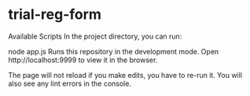 # trial-reg-form

Available Scripts
In the project directory, you can run:

node app.js
Runs this repository in the development mode.
Open http://localhost:9999 to view it in the browser.

The page will not reload if you make edits, you have to re-run it.
You will also see any lint errors in the console.